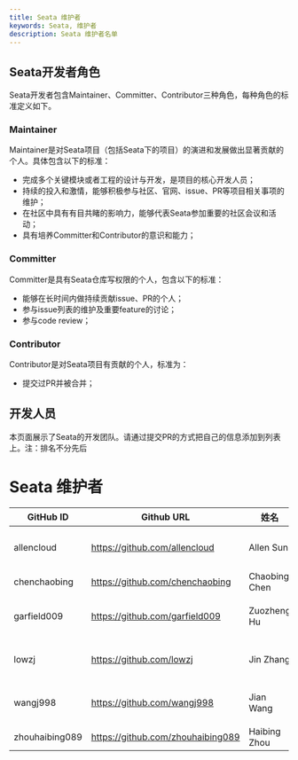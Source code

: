 ```yaml
---
title: Seata 维护者
keywords: Seata, 维护者
description: Seata 维护者名单
---
```


## Seata开发者角色

Seata开发者包含Maintainer、Committer、Contributor三种角色，每种角色的标准定义如下。

### Maintainer

Maintainer是对Seata项目（包括Seata下的项目）的演进和发展做出显著贡献的个人。具体包含以下的标准：

*   完成多个关键模块或者工程的设计与开发，是项目的核心开发人员；
*   持续的投入和激情，能够积极参与社区、官网、issue、PR等项目相关事项的维护；
*   在社区中具有有目共睹的影响力，能够代表Seata参加重要的社区会议和活动；
*   具有培养Committer和Contributor的意识和能力；

### Committer

Committer是具有Seata仓库写权限的个人，包含以下的标准：

*   能够在长时间内做持续贡献issue、PR的个人；
*   参与issue列表的维护及重要feature的讨论；
*   参与code review；

### Contributor

Contributor是对Seata项目有贡献的个人，标准为：

*   提交过PR并被合并；

## 开发人员

本页面展示了Seata的开发团队。请通过提交PR的方式把自己的信息添加到列表上。注：排名不分先后

# Seata 维护者

| GitHub ID       | Github URL                            | 姓名           | 邮箱                           | 公司        |
| --------------- | ------------------------------------- | ------------- | ------------------------------ | ----------- |
| allencloud      | <https://github.com/allencloud>       | Allen Sun     | allensun.shl@alibaba-inc.com   | 阿里巴巴集团 |
| chenchaobing    | <https://github.com/chenchaobing>     | Chaobing Chen | chenchaobing@126.com           | 美图        |
| garfield009     | <https://github.com/garfield009>      | Zuozheng Hu   | zuozheng.hzz@alibaba-inc.com   | 阿里巴巴集团 |
| lowzj           | <https://github.com/lowzj>            | Jin Zhang     | zj3142063@gmail.com            | 阿里巴巴集团 |
| wangj998        | <https://github.com/wangj998>         | Jian Wang     | mingzhi.wj@alibaba-inc.com     | 阿里巴巴集团 |
| zhouhaibing089  | <https://github.com/zhouhaibing089>   | Haibing Zhou  | zhouhaibing089@gmail.com       | eBay        |